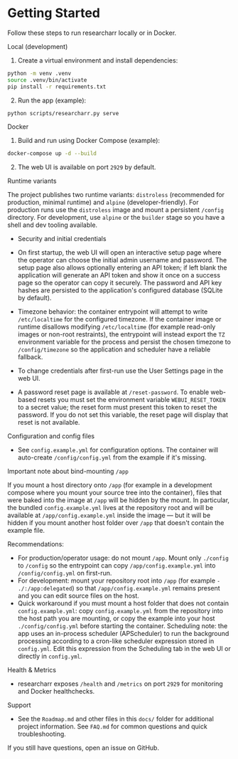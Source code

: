 # Getting Started

Follow these steps to run researcharr locally or in Docker.

Local (development)

1. Create a virtual environment and install dependencies:

```bash
python -m venv .venv
source .venv/bin/activate
pip install -r requirements.txt
```

2. Run the app (example):

```bash
python scripts/researcharr.py serve
```

Docker

1. Build and run using Docker Compose (example):

```bash
docker-compose up -d --build
```

2. The web UI is available on port `2929` by default.

Runtime variants

The project publishes two runtime variants: `distroless` (recommended for production, minimal runtime) and `alpine` (developer-friendly). For production runs use the `distroless` image and mount a persistent `/config` directory. For development, use `alpine` or the `builder` stage so you have a shell and dev tooling available.

- Security and initial credentials

- On first startup, the web UI will open an interactive setup page where the operator can choose the initial admin username and password. The setup page also allows optionally entering an API token; if left blank the application will generate an API token and show it once on a success page so the operator can copy it securely. The password and API key hashes are persisted to the application's configured database (SQLite by default).

- Timezone behavior: the container entrypoint will attempt to write `/etc/localtime` for the configured timezone. If the container image or runtime disallows modifying `/etc/localtime` (for example read-only images or non-root restraints), the entrypoint will instead export the `TZ` environment variable for the process and persist the chosen timezone to `/config/timezone` so the application and scheduler have a reliable fallback.
- To change credentials after first-run use the User Settings page in the web UI.
- A password reset page is available at `/reset-password`. To enable web-based resets you must set the environment variable `WEBUI_RESET_TOKEN` to a secret value; the reset form must present this token to reset the password. If you do not set this variable, the reset page will display that reset is not available.

Configuration and config files

- See `config.example.yml` for configuration options. The container will auto-create `/config/config.yml` from the example if it's missing.

Important note about bind-mounting `/app`

If you mount a host directory onto `/app` (for example in a development compose where you mount your source tree into the container), files that were baked into the image at `/app` will be hidden by the mount. In particular, the bundled `config.example.yml` lives at the repository root and will be available at `/app/config.example.yml` inside the image — but it will be hidden if you mount another host folder over `/app` that doesn't contain the example file.

Recommendations:

- For production/operator usage: do not mount `/app`. Mount only `./config` to `/config` so the entrypoint can copy `/app/config.example.yml` into `/config/config.yml` on first-run.
- For development: mount your repository root into `/app` (for example `- ./:/app:delegated`) so that `/app/config.example.yml` remains present and you can edit source files on the host.
- Quick workaround if you must mount a host folder that does not contain `config.example.yml`: copy `config.example.yml` from the repository into the host path you are mounting, or copy the example into your host `./config/config.yml` before starting the container.
	Scheduling note: the app uses an in-process scheduler (APScheduler) to run the background processing according to a cron-like scheduler expression stored in `config.yml`. Edit this expression from the Scheduling tab in the web UI or directly in `config.yml`.

Health & Metrics

- researcharr exposes `/health` and `/metrics` on port `2929` for monitoring and Docker healthchecks.

Support

- See the `Roadmap.md` and other files in this `docs/` folder for additional project information. See `FAQ.md` for common questions and quick troubleshooting.

If you still have questions, open an issue on GitHub.
